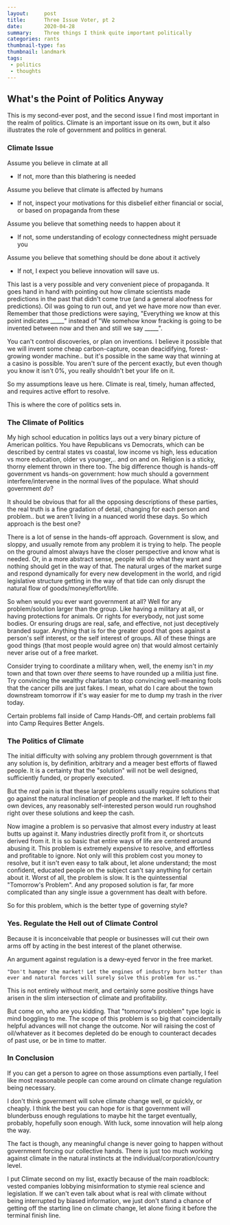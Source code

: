 ```yaml
---
layout:     post
title:      Three Issue Voter, pt 2
date:       2020-04-28
summary:    Three things I think quite important politically
categories: rants
thumbnail-type: fas
thumbnail: landmark
tags:
 - politics
 - thoughts
---
```


## What's the Point of Politics Anyway

This is my second-ever post, and the second issue I find most important in the realm of politics.  Climate is an important issue on its own, but it also illustrates the role of government and politics in general.

### Climate Issue

Assume you believe in climate at all

  - If not, more than this blathering is needed

Assume you believe that climate is affected by humans

  - If not, inspect your motivations for this disbelief either financial or social, or based on propaganda from these

Assume you believe that something needs to happen about it

  - If not, some understanding of ecology connectedness might persuade you

Assume you believe that something should be done about it actively

  - If not, I expect you believe innovation will save us.

This last is a very possible and very convenient piece of propaganda.  It goes hand in hand with pointing out how climate scientists made predictions in the past that didn't come true (and a general aloofness for predictions).  Oil was going to run out, and yet we have more now than ever.  Remember that those predictions were saying, "Everything we know at this point indicates _____" instead of "We somehow know fracking is going to be invented between now and then and still we say _____".

You can't control discoveries, or plan on inventions.  I believe it possible that we will invent some cheap carbon-capture, ocean deacidifying, forest-growing wonder machine.. but it's possible in the same way that winning at a casino is possible.  You aren't sure of the percent exactly, but even though you know it isn't 0%, you really shouldn't bet your life on it.

So my assumptions leave us here.  Climate is real, timely, human affected, and requires active effort to resolve.

This is where the core of politics sets in.


### The Climate of Politics

My high school education in politics lays out a very binary picture of American politics.  You have Republicans vs Democrats, which can be described by central states vs coastal, low income vs high, less education vs more education, older vs younger,.. and on and on.  Religion is a sticky, thorny element thrown in there too. The big difference though is hands-off government vs hands-on government: how much should a government interfere/intervene in the normal lives of the populace.  What should government _do_?

It should be obvious that for all the opposing descriptions of these parties, the real truth is a fine gradation of detail, changing for each person and problem..  but we aren't living in a nuanced world these days.  So which approach is the best one?

There is a lot of sense in the hands-off approach.  Government is slow, and sloppy, and usually remote from any problem it is trying to help.  The people on the ground almost always have the closer perspective and know what is needed.  Or, in a more abstract sense, people will do what they want and nothing should get in the way of that.  The natural urges of the market surge and respond dynamically for every new development in the world, and rigid legislative structure getting in the way of that tide can only disrupt the natural flow of goods/money/effort/life.

So when would you ever want government at all?  Well for any problem/solution larger than the group.  Like having a military at all, or having protections for animals.  Or rights for everybody, not just some bodies.  Or ensuring drugs are real, safe, and effective, not just deceptively branded sugar.  Anything that is for the greater good that goes against a person's self interest, or the self interest of groups.  All of these things are good things (that most people would agree on) that would almost certainly never arise out of a free market.

Consider trying to coordinate a military when, well, the enemy isn't in _my_ town and that town over _there_ seems to have rounded up a militia just fine.  Try convincing the wealthy charlatan to stop convincing well-meaning fools that the cancer pills are just fakes.  I mean, what do I care about the town downstream tomorrow if it's way easier for me to dump my trash in the river today.

Certain problems fall inside of Camp Hands-Off, and certain problems fall into Camp Requires Better Angels.

### The Politics of Climate

The initial difficulty with solving any problem through government is that any solution is, by definition, arbitrary and a meager best efforts of flawed people.  It is a certainty that the "solution" will not be well designed, sufficiently funded, or properly executed.

But the _real_ pain is that these larger problems usually require solutions that go against the natural inclination of people and the market.  If left to their own devices, any reasonably self-interested person would run roughshod right over these solutions and keep the cash.

Now imagine a problem is so pervasive that almost every industry at least butts up against it.  Many industries directly profit from it, or shortcuts derived from it.  It is so basic that entire ways of life are centered around abusing it.  This problem is extremely expensive to resolve, and  effortless and profitable to ignore.  Not only will this problem cost you money to resolve, but it isn't even easy to talk about, let alone understand; the most confident, educated people on the subject can't say anything for certain about it.  Worst of all, the problem is slow.  It is the quintessential "Tomorrow's Problem".  And any proposed solution is far, far more complicated than any single issue a government has dealt with before.

So for this problem, which is the better type of governing style?

### Yes.  Regulate the Hell out of Climate Control

Because it is inconceivable that people or businesses will cut their own arms off by acting in the best interest of the planet otherwise.

An argument against regulation is a dewy-eyed fervor in the free market.

```"Don't hamper the market! Let the engines of industry burn hotter than ever and natural forces will surely solve this problem for us." ```

This is not entirely without merit, and certainly some positive things have arisen in the slim intersection of climate and profitability.

But come on, who are you kidding.  That "tomorrow's problem" type logic is mind boggling to me.  The scope of this problem is so big that coincidentally helpful advances will not change the outcome.  Nor will raising the cost of oil/whatever as it becomes depleted do be enough to counteract decades of past use, or be in time to matter.

### In Conclusion

If you can get a person to agree on those assumptions even partially, I feel like most reasonable people can come around on climate change regulation being necessary.

I don't think government will solve climate change well, or quickly, or cheaply.  I think the best you can hope for is that government will blunderbuss enough regulations to maybe hit the target eventually, probably, hopefully soon enough.  With luck, some innovation will help along the way.

The fact is though, any meaningful change is never going to happen without government forcing our collective hands.  There is just too much working against climate in the natural instincts at the individual/corporation/country level.

I put Climate second on my list, exactly because of the main roadblock:  vested companies lobbying misinformation to stymie real science and legislation.  If we can't even talk about what is real with climate without being interrupted by biased information, we just don't stand a chance of getting off the starting line on climate change, let alone fixing it before the terminal finish line.
